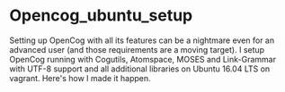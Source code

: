 # Opencog_ubuntu_setup
Setting up OpenCog with all its features can be a nightmare even for an advanced user (and those requirements are a moving target). I setup OpenCog running with Cogutils, Atomspace, MOSES and Link-Grammar with UTF-8 support and all additional libraries on Ubuntu 16.04 LTS on vagrant. Here's how I made it happen.

